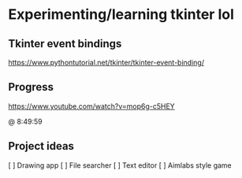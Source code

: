 # Experimenting/learning tkinter lol

## Tkinter event bindings
https://www.pythontutorial.net/tkinter/tkinter-event-binding/

## Progress

https://www.youtube.com/watch?v=mop6g-c5HEY

@ 8:49:59

## Project ideas
[ ] Drawing app
[ ] File searcher
[ ] Text editor
[ ] Aimlabs style game